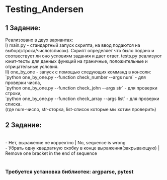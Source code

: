 # Testing_Andersen
<h2>1 Задание:</h2>
Реализовано в двух вариантах:
<br>
I) main.py - стандартный запуск скрипта, на ввод подаются на выбор(строка/число/список). Скрипт определяет что было подано и соотвествует ли оно условиям задания и дает ответ. tests.py реализуют юнит-тесты для данных функций на граничные, положительные и отрицательные условия.
<br>
II) one_by_one - запуск с помощью следующих комманд в консоли:<br> `python one_by_one.py --function check_number --args num` - для проверки числа,
<br>`python one_by_one.py --function check_john --args str` - для проверки строки, <br>`python one_by_one.py --function check_array --args list` - для проверки списка.  
<br>
(где num-число, str-сторка, list-список которые мы хотим проверить)

<h2>2 Задание:</h2>
<br>
- Нет, выражение не корректно | No, sequence is wrong
<br>
- Убрать одну квадратную скобку в конце выражения(закрывающую) | Remove one bracket in the end of sequence
<br>
<br>
<h3>Требуется установка библиотек: argparse, pytest</h3>
